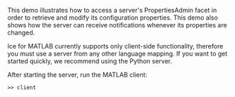 This demo illustrates how to access a server's PropertiesAdmin facet
in order to retrieve and modify its configuration properties. This
demo also shows how the server can receive notifications whenever its
properties are changed.

Ice for MATLAB currently supports only client-side functionality, therefore
you must use a server from any other language mapping. If you want to get
started quickly, we recommend using the Python server.

After starting the server, run the MATLAB client:

```
>> client
```
